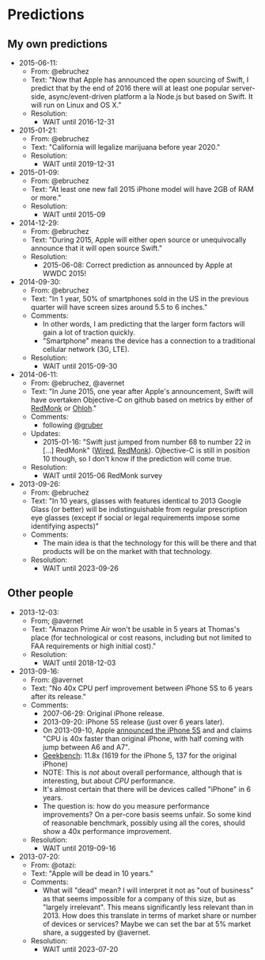 # Predictions

## My own predictions

- 2015-06-11:
    - From: @ebruchez
    - Text: "Now that Apple has announced the open sourcing of Swift, I predict that by the end of 2016 there will at least one popular server-side, async/event-driven platform a la Node.js but based on Swift. It will run on Linux and OS X."
    - Resolution:
        - WAIT until 2016-12-31
- 2015-01-21:
    - From: @ebruchez
    - Text: "California will legalize marijuana before year 2020."
    - Resolution:
        - WAIT until 2019-12-31
- 2015-01-09:
    - From: @ebruchez
    - Text: "At least one new fall 2015 iPhone model will have 2GB of RAM or more."
    - Resolution:
        - WAIT until 2015-09
- 2014-12-29:
    - From: @ebruchez
    - Text: "During 2015, Apple will either open source or unequivocally announce that it will open source Swift."
    - Resolution:
        - 2015-06-08: Correct prediction as announced by Apple at WWDC 2015!
- 2014-09-30:
    - From: @ebruchez
    - Text: "In 1 year, 50% of smartphones sold in the US in the previous quarter will have screen sizes around 5.5 to 6 inches."
    - Comments:
        - In other words, I am predicting that the larger form factors will gain a lot of traction quickly.
        - "Smartphone" means the device has a connection to a traditional cellular network (3G, LTE).
    - Resolution:
        - WAIT until 2015-09-30
- 2014-06-11:
    - From: @ebruchez, @avernet
    - Text: "In June 2015, one year after Apple's announcement, Swift will have overtaken Objective-C on github based on metrics by either of [RedMonk](http://redmonk.com/sogrady/category/programming-languages/) or [Ohloh](https://www.ohloh.net/languages/compare)."
    - Comments:
        - following [@gruber](http://daringfireball.net/linked/2014/06/11/hillegass-objc)
    - Updates:
	    - 2015-01-16: "Swift just jumped from number 68 to number 22 in […] RedMonk" ([Wired](http://www.wired.com/2015/01/redmonk-swift/), [RedMonk](http://redmonk.com/sogrady/2015/01/14/language-rankings-1-15/)). Ojbective-C is still in position 10 though, so I don't know if the prediction will come true.
    - Resolution:
        - WAIT until 2015-06 RedMonk survey
- 2013-09-26:
    - From: @ebruchez
    - Text: "In 10 years, glasses with features identical to 2013 Google Glass (or better) will be indistinguishable from regular prescription eye glasses (except if social or legal requirements impose some identifying aspects)"
    - Comments:
	    - The main idea is that the technology for this will be there and that products will be on the market with that technology.
    - Resolution:
        - WAIT until 2023-09-26

## Other people

- 2013-12-03:
    - From; @avernet
    - Text: "Amazon Prime Air won't be usable in 5 years at Thomas's place (for technological or cost reasons, including but not limited to FAA requirements or high initial cost)."
    - Resolution:
        - WAIT until 2018-12-03
- 2013-09-16:
    - From: @avernet
    - Text: "No 40x CPU perf improvement between iPhone 5S to 6 years after its release."
    - Comments:
        - 2007-06-29: Original iPhone release.
        - 2013-09-20: iPhone 5S release (just over 6 years later).
        - On 2013-09-10, Apple [announced the iPhone 5S](http://www.macrumors.com/2013/09/10/live-coverage-of-apples-2013-iphone-media-event/) and and claims "CPU is 40x faster than original iPhone, with half coming with jump between A6 and A7".
        - [Geekbench](http://browser.primatelabs.com/ios-benchmarks): 11.8x (1619 for the iPhone 5, 137 for the original iPhone)
        - NOTE: This is *not* about overall performance, although that is interesting, but about *CPU* performance.
        - It's almost certain that there will be devices called "iPhone" in 6 years.
        - The question is: how do you measure performance improvements? On a per-core basis seems unfair. So some kind of reasonable benchmark, possibly using all the cores, should show a 40x performance improvement.
    - Resolution:
        - WAIT until 2019-09-16
- 2013-07-20:
    - From: @otazi:
    - Text: "Apple will be dead in 10 years."
    - Comments:
	    - What will "dead" mean? I will interpret it not as "out of business" as that seems impossible for a company of this size, but as "largely irrelevant". This means significantly less relevant than in 2013. How does this translate in terms of market share or number of devices or services? Maybe we can set the bar at 5% market share, a suggested by @avernet.
    - Resolution:
        - WAIT until 2023-07-20
